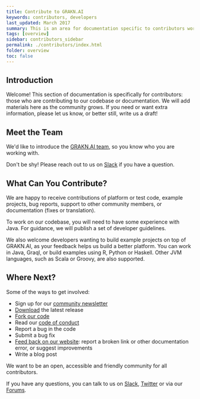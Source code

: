 ```yaml
---
title: Contribute to GRAKN.AI
keywords: contributors, developers
last_updated: March 2017
summary: This is an area for documentation specific to contributors working on the GRAKN.AI platform, documentation or examples.
tags: [overview]
sidebar: contributors_sidebar
permalink: ./contributors/index.html
folder: overview
toc: false
---
```




## Introduction

Welcome! This section of documentation is specifically for contributors: those who are contributing to our codebase or documentation. We will add materials here as the community grows. If you need or want extra information, please let us know, or better still, write us a draft!

## Meet the Team

We'd like to introduce the [GRAKN.AI team](https://grakn.ai/about.html), so you know who you are working with. 

Don't be shy! Please reach out to us on [Slack](https://grakn.ai/slack.html) if you have a question.

## What Can You Contribute?

We are happy to receive contributions of platform or test code, example projects, bug reports, support to other community members, or documentation (fixes or translation). 

To work on our codebase, you will need to have some experience with Java. For guidance, we will publish a set of developer guidelines.

We also welcome developers wanting to build example projects on top of GRAKN.AI, as your feedback helps us build a better platform. You can work in Java, Graql, or build examples using R, Python or Haskell. Other JVM languages, such as Scala or Groovy, are also supported.

## Where Next?

Some of the ways to get involved:

* Sign up for our [community newsletter](http://grakn.us8.list-manage.com/subscribe?u=b27e8984466b0dc642a917ba5&id=3742a20dc0)
* [Download](https://grakn.ai/download/latest) the latest release
* [Fork our code](https://github.com/graknlabs/grakn)
* Read our [code of conduct](./conduct.html)
* Report a bug in the code
* Submit a bug fix
* [Feed back on our website](https://discuss.grakn.ai/c/feedback): report a broken link or other documentation error, or suggest improvements
* Write a blog post

We want to be an open, accessible and friendly community for all contributors. 

If you have any questions, you can talk to us on [Slack](https://grakn.ai/slack.html), [Twitter](https://twitter.com/graknlabs) or via our [Forums](https://discuss.grakn.ai). 
